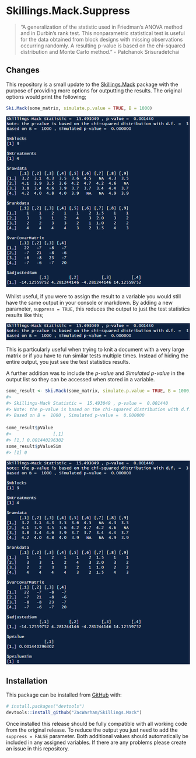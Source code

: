 
# Skillings.Mack.Suppress

> “A generalization of the statistic used in Friedman’s ANOVA method and
> in Durbin’s rank test. This nonparametric statistical test is useful
> for the data obtained from block designs with missing observations
> occurring randomly. A resulting p-value is based on the chi-squared
> distribution and Monte Carlo method.” - Patchanok Srisuradetchai

## Changes

This repository is a small update to the
[Skillings.Mack](https://github.com/cran/Skillings.Mack "Skillings.Mack CRAN Mirror")
package with the purpose of providing more options for outputting the
results. The original options would print the following;

``` r
Ski.Mack(some_matrix, simulate.p.value = TRUE, B = 1000)
```

[![Original](README_files/original.png)](https://github.com/ZacWarham "Go to author's page")

Whilst useful, if you were to assign the result to a variable you would
still have the same output in your console or markdown. By adding a new
parameter, `suppress = TRUE`, this reduces the output to just the test
statistics results like this;

[![Surpressed](README_files/suppressed.png)](https://github.com/ZacWarham "Go to author's page")

This is particularly useful when trying to knit a document with a very
large matrix or if you have to run similar tests multiple times. Instead
of hiding the entire output, you just see the test statistics results.

A further addition was to include the *p-value* and *Simulated p-value*
in the output list so they can be accessed when stored in a variable.

``` r
some_result <- Ski.Mack(some_matrix, simulate.p.value = TRUE, B = 1000, suppress = TRUE)
#> 
#> Skillings-Mack Statistic =  15.493049 , p-value =  0.001440 
#> Note: the p-value is based on the chi-squared distribution with d.f. =  3 
#> Based on B =  1000 , Simulated p-value =  0.000000

some_result$pValue
#>                [,1]
#> [1,] 0.001440296302
some_result$pValueSim
#> [1] 0
```

[![Complete](README_files/complete.png)](https://github.com/ZacWarham "Go to author's page")

## Installation

This package can be installed from
[GitHub](https://github.com/ZacWarham/Skillings.Mack) with:

``` r
# install.packages("devtools")
devtools::install_github("ZacWarham/Skillings.Mack")
```

Once installed this release should be fully compatible with all working
code from the original release. To reduce the output you just need to
add the `suppress = FALSE` parameter. Both additional values should
automatically be included in any assigned variables. If there are any
problems please create an issue in this repository.
